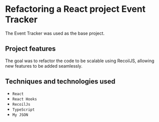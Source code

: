 # Refactoring a React project Event Tracker

The Event Tracker was used as the base project. 

## Project features
The goal was to refactor the code to be scalable using RecoilJS, allowing new features to be added seamlessly.

## Techniques and technologies used

- `React`
- `React Hooks`
- `RecoilJs`
- `TypeScript`
- `My JSON`